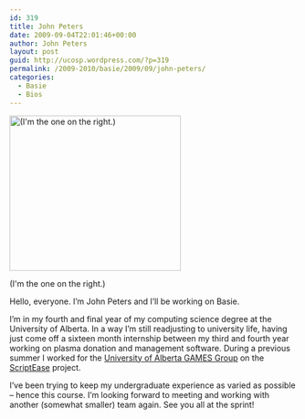 ```yaml
---
id: 319
title: John Peters
date: 2009-09-04T22:01:46+00:00
author: John Peters
layout: post
guid: http://ucosp.wordpress.com/?p=319
permalink: /2009-2010/basie/2009/09/john-peters/
categories:
  - Basie
  - Bios
---
```

<div id="attachment_323" style="width: 310px" class="wp-caption alignleft">
  <img class="size-medium wp-image-323" title="Carcassonne is tough!" src="http://ucosp.files.wordpress.com/2009/09/nephew-carc1.jpg?w=300" alt="(I'm the one on the right.)" width="300" height="272" />
  
  <p class="wp-caption-text">
    (I'm the one on the right.)
  </p>
</div>

Hello, everyone. I&#8217;m John Peters and I&#8217;ll be working on Basie.

I&#8217;m in my fourth and final year of my computing science degree at the University of Alberta. In a way I&#8217;m still readjusting to university life, having just come off a sixteen month internship between my third and fourth year working on plasma donation and management software. During a previous summer I worked for the [University of Alberta GAMES Group](http://www.cs.ualberta.ca/~games/) on the [ScriptEase](http://www.cs.ualberta.ca/~script/) project.

I&#8217;ve been trying to keep my undergraduate experience as varied as possible &#8211; hence this course. I&#8217;m looking forward to meeting and working with another (somewhat smaller) team again. See you all at the sprint!